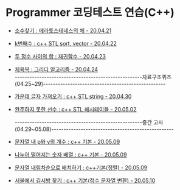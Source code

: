 # Programmer 코딩테스트 연습(C++)
- [소수찾기 : 에라토스테네스의 체 - 20.04.21](https://github.com/chldydgh4687/OJ-Algorithm/blob/master/programmersOJ/%EC%86%8C%EC%88%98%EC%B0%BE%EA%B8%B0.md)
- [k번째수 : c++ STL sort, vector - 20.04.22](https://github.com/chldydgh4687/OJ-Algorithm/blob/master/programmersOJ/k%EB%B2%88%EC%A7%B8%EC%88%98.md)
- [두 정수 사이의 합 : 재귀함수 - 20.04.23](https://github.com/chldydgh4687/OJ-Algorithm/blob/master/programmersOJ/%EB%91%90%20%EC%A0%95%EC%88%98%20%EC%82%AC%EC%9D%B4%EC%9D%98%20%ED%95%A9.md) 
- [체육복 : 그리디 알고리즘 - 20.04.24](https://github.com/chldydgh4687/OJ-Algorithm/blob/master/programmersOJ/%EC%B2%B4%EC%9C%A1%EB%B3%B5.md)  
----------------------------------------------------자료구조퀴즈(04.25~29)--------------------------------------------------
- [가운데 글자 가져오기 : c++ STL string - 20.04.30](https://github.com/chldydgh4687/OJ-Algorithm/blob/master/programmersOJ/%EA%B0%80%EC%9A%B4%EB%8D%B0%20%EA%B8%80%EC%9E%90%20%EA%B0%80%EC%A0%B8%EC%98%A4%EA%B8%B0.md)
- [완주하지 못한 선수 : c++ STL 해시테이블 - 20.05.02](https://github.com/chldydgh4687/OJ-Algorithm/blob/master/programmersOJ/%EC%99%84%EC%A3%BC%ED%95%98%EC%A7%80%EB%AA%BB%ED%95%9C%EC%84%A0%EC%88%98.md)  

  ----------------------------------------------------중간 고사(04.29~05.08)--------------------------------------------------
- [문자열 내 p와 y의 개수 : c++ 기본 - 20.05.09](https://github.com/chldydgh4687/OJ-Algorithm/blob/master/programmersOJ/%EB%AC%B8%EC%9E%90%EC%97%B4%20%EB%82%B4%20p%EC%99%80y%EC%9D%98%20%EA%B0%9C%EC%88%98.md)
- [나누어 떨어지는 숫자 배열 : c++ 기본 - 20.05.09](https://github.com/chldydgh4687/OJ-Algorithm/blob/master/programmersOJ/%EB%82%98%EB%88%84%EC%96%B4%20%EB%96%A8%EC%96%B4%EC%A7%80%EB%8A%94%20%EC%88%AB%EC%9E%90%20%EB%B0%B0%EC%97%B4.md)
- [문자열 내림차순으로 배치하기 : c++기본(정렬) - 20.05.09](https://github.com/chldydgh4687/OJ-Algorithm/blob/master/programmersOJ/%EB%AC%B8%EC%9E%90%EC%97%B4%20%EB%82%B4%EB%A6%BC%EC%B0%A8%EC%88%9C%EC%9C%BC%EB%A1%9C%20%EB%B0%B0%EC%B9%98%ED%95%98%EA%B8%B0.md)
- [서울에서 김서방 찾기 : c++ 기본(정수 문자열 변환) - 20.05.10](https://github.com/chldydgh4687/OJ-Algorithm/blob/master/programmersOJ/%EC%84%9C%EC%9A%B8%EC%97%90%EC%84%9C%20%EA%B9%80%EC%84%9C%EB%B0%A9%20%EC%B0%BE%EA%B8%B0.md)
